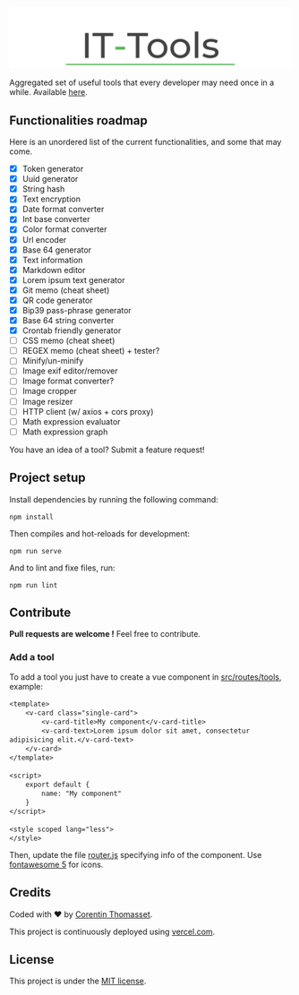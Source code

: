 ![logo](.github/logo.png)

Aggregated set of useful tools that every developer may need once in a while. Available [here](https://it-tools.tech).

## Functionalities roadmap
Here is an unordered list of the current functionalities, and some that may come. 

- [x] Token generator
- [x] Uuid generator
- [x] String hash
- [x] Text encryption
- [x] Date format converter
- [x] Int base converter
- [x] Color format converter
- [x] Url encoder
- [x] Base 64 generator
- [x] Text information
- [x] Markdown editor
- [x] Lorem ipsum text generator
- [x] Git memo (cheat sheet)
- [x] QR code generator
- [x] Bip39 pass-phrase generator
- [x] Base 64 string converter
- [x] Crontab friendly generator
- [ ] CSS memo (cheat sheet)
- [ ] REGEX memo (cheat sheet) + tester?
- [ ] Minify/un-minify
- [ ] Image exif editor/remover
- [ ] Image format converter?
- [ ] Image cropper 
- [ ] Image resizer 
- [ ] HTTP client (w/ axios + cors proxy)
- [ ] Math expression evaluator
- [ ] Math expression graph

You have an idea of a tool? Submit a feature request!

## Project setup
Install dependencies by running the following command:
```shell
npm install
```

Then compiles and hot-reloads for development:
```shell
npm run serve
```

And to lint and fixe files, run:
```shell
npm run lint
```

## Contribute
**Pull requests are welcome !** Feel free to contribute.

### Add a tool
To add a tool you just have to create a vue component in [src/routes/tools](./src/routes/tools), example:
```vue
<template>
    <v-card class="single-card">
        <v-card-title>My component</v-card-title>
        <v-card-text>Lorem ipsum dolor sit amet, consectetur adipisicing elit.</v-card-text>
    </v-card>
</template>

<script>
    export default {
        name: "My component"
    }
</script>

<style scoped lang="less">
</style>
```

Then, update the file [router.js](./src/router.js) specifying info of the component.
Use [fontawesome 5](https://fontawesome.com/icons?d=gallery&m=free) for icons.

## Credits
Coded with ❤️ by [Corentin Thomasset](//corentin-thomasset.fr).

This project is continuously deployed using [vercel.com](https://vercel.com).

## License
This project is under the [MIT license](LICENSE).

